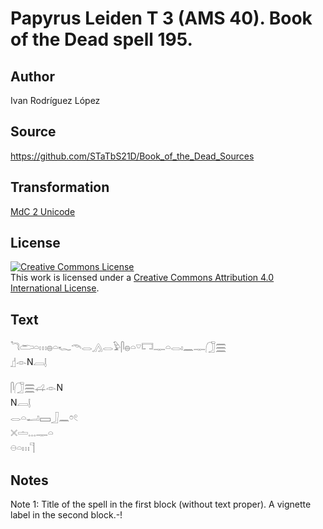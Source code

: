# Papyrus Leiden T 3 (AMS 40). Book of the Dead spell 195.

## Author 

Ivan Rodríguez López

## Source 

https://github.com/STaTbS21D/Book_of_the_Dead_Sources

## Transformation 

[MdC 2 Unicode](https://statbs21d.github.io/mdc2unicode.html)

## License 

<a rel="license" href="http://creativecommons.org/licenses/by/4.0/"><img alt="Creative Commons License" style="border-width:0" src="https://i.creativecommons.org/l/by/4.0/88x31.png" /></a><br />This work is licensed under a <a rel="license" href="http://creativecommons.org/licenses/by/4.0/">Creative Commons Attribution 4.0 International License</a>.

## Text 

<hiero><rubrum>𓆓𓂧𓏏𓏥𓐍𓏏𓆑𓄭𓂋𓂻𓂋𓅱𓋴𓐍𓏏𓎺𓉐𓊃𓏏𓂋𓏤𓈖𓊃𓃂𓈗</rubrum><br>
𓊨𓁹N𓐙𓊤<br>
<br>
𓋴𓃂𓈗𓊩𓁹N<br>
N𓐙𓊤<br>
𓂋𓏏𓂝𓈙𓃀𓈖𓏌𓏲<br>
𓏴𓏝𓈓𓊃𓏏<br>
𓇷𓏏𓏥𓊹<br></hiero>

## Notes 

Note  1: Title of the spell in the first block (without text proper). A vignette label in the second block.-!